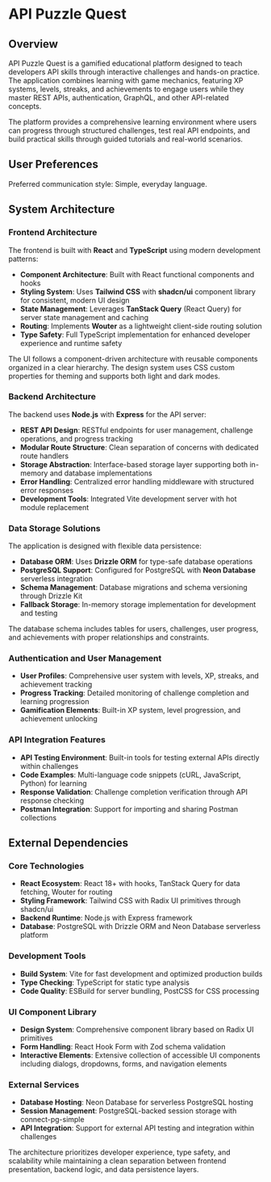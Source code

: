 # API Puzzle Quest

## Overview

API Puzzle Quest is a gamified educational platform designed to teach developers API skills through interactive challenges and hands-on practice. The application combines learning with game mechanics, featuring XP systems, levels, streaks, and achievements to engage users while they master REST APIs, authentication, GraphQL, and other API-related concepts.

The platform provides a comprehensive learning environment where users can progress through structured challenges, test real API endpoints, and build practical skills through guided tutorials and real-world scenarios.

## User Preferences

Preferred communication style: Simple, everyday language.

## System Architecture

### Frontend Architecture

The frontend is built with **React** and **TypeScript** using modern development patterns:

- **Component Architecture**: Built with React functional components and hooks
- **Styling System**: Uses **Tailwind CSS** with **shadcn/ui** component library for consistent, modern UI design
- **State Management**: Leverages **TanStack Query** (React Query) for server state management and caching
- **Routing**: Implements **Wouter** as a lightweight client-side routing solution
- **Type Safety**: Full TypeScript implementation for enhanced developer experience and runtime safety

The UI follows a component-driven architecture with reusable components organized in a clear hierarchy. The design system uses CSS custom properties for theming and supports both light and dark modes.

### Backend Architecture

The backend uses **Node.js** with **Express** for the API server:

- **REST API Design**: RESTful endpoints for user management, challenge operations, and progress tracking
- **Modular Route Structure**: Clean separation of concerns with dedicated route handlers
- **Storage Abstraction**: Interface-based storage layer supporting both in-memory and database implementations
- **Error Handling**: Centralized error handling middleware with structured error responses
- **Development Tools**: Integrated Vite development server with hot module replacement

### Data Storage Solutions

The application is designed with flexible data persistence:

- **Database ORM**: Uses **Drizzle ORM** for type-safe database operations
- **PostgreSQL Support**: Configured for PostgreSQL with **Neon Database** serverless integration
- **Schema Management**: Database migrations and schema versioning through Drizzle Kit
- **Fallback Storage**: In-memory storage implementation for development and testing

The database schema includes tables for users, challenges, user progress, and achievements with proper relationships and constraints.

### Authentication and User Management

- **User Profiles**: Comprehensive user system with levels, XP, streaks, and achievement tracking
- **Progress Tracking**: Detailed monitoring of challenge completion and learning progression
- **Gamification Elements**: Built-in XP system, level progression, and achievement unlocking

### API Integration Features

- **API Testing Environment**: Built-in tools for testing external APIs directly within challenges
- **Code Examples**: Multi-language code snippets (cURL, JavaScript, Python) for learning
- **Response Validation**: Challenge completion verification through API response checking
- **Postman Integration**: Support for importing and sharing Postman collections

## External Dependencies

### Core Technologies

- **React Ecosystem**: React 18+ with hooks, TanStack Query for data fetching, Wouter for routing
- **Styling Framework**: Tailwind CSS with Radix UI primitives through shadcn/ui
- **Backend Runtime**: Node.js with Express framework
- **Database**: PostgreSQL with Drizzle ORM and Neon Database serverless platform

### Development Tools

- **Build System**: Vite for fast development and optimized production builds
- **Type Checking**: TypeScript for static type analysis
- **Code Quality**: ESBuild for server bundling, PostCSS for CSS processing

### UI Component Library

- **Design System**: Comprehensive component library based on Radix UI primitives
- **Form Handling**: React Hook Form with Zod schema validation
- **Interactive Elements**: Extensive collection of accessible UI components including dialogs, dropdowns, forms, and navigation elements

### External Services

- **Database Hosting**: Neon Database for serverless PostgreSQL hosting
- **Session Management**: PostgreSQL-backed session storage with connect-pg-simple
- **API Integration**: Support for external API testing and integration within challenges

The architecture prioritizes developer experience, type safety, and scalability while maintaining a clean separation between frontend presentation, backend logic, and data persistence layers.
